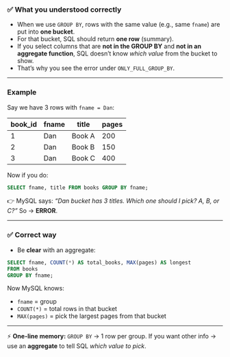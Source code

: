 ### ✅ What you understood correctly

- When we use `GROUP BY`, rows with the same value (e.g., same `fname`) are put into **one bucket**.
- For that bucket, SQL should return **one row** (summary).
- If you select columns that are **not in the GROUP BY** and **not in an aggregate function**, SQL doesn’t know _which value_ from the bucket to show.
- That’s why you see the error under `ONLY_FULL_GROUP_BY`.

---

### Example

Say we have 3 rows with `fname = Dan`:

| book_id | fname | title  | pages |
| ------- | ----- | ------ | ----- |
| 1       | Dan   | Book A | 200   |
| 2       | Dan   | Book B | 150   |
| 3       | Dan   | Book C | 400   |

Now if you do:

```sql
SELECT fname, title FROM books GROUP BY fname;
```

👉 MySQL says: _“Dan bucket has 3 titles. Which one should I pick? A, B, or C?”_
So → **ERROR**.

---

### ✅ Correct way

- Be **clear** with an aggregate:

```sql
SELECT fname, COUNT(*) AS total_books, MAX(pages) AS longest
FROM books
GROUP BY fname;
```

Now MySQL knows:

- `fname` = group
- `COUNT(*)` = total rows in that bucket
- `MAX(pages)` = pick the largest pages from that bucket

---

⚡ **One-line memory:**
`GROUP BY` → 1 row per group.
If you want other info → use an **aggregate** to tell SQL _which value to pick_.
